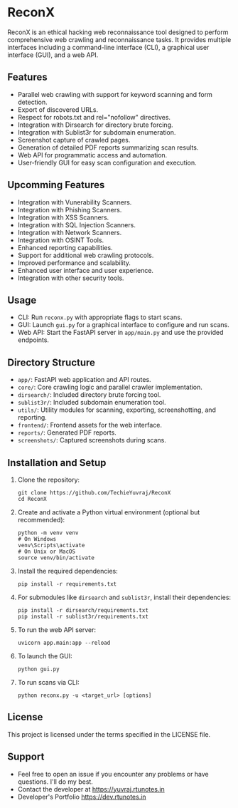# ReconX

ReconX is an ethical hacking web reconnaissance tool designed to perform comprehensive web crawling and reconnaissance tasks. It provides multiple interfaces including a command-line interface (CLI), a graphical user interface (GUI), and a web API.

## Features

- Parallel web crawling with support for keyword scanning and form detection.
- Export of discovered URLs.
- Respect for robots.txt and rel="nofollow" directives.
- Integration with Dirsearch for directory brute forcing.
- Integration with Sublist3r for subdomain enumeration.
- Screenshot capture of crawled pages.
- Generation of detailed PDF reports summarizing scan results.
- Web API for programmatic access and automation.
- User-friendly GUI for easy scan configuration and execution.

## Upcomming Features
- Integration with Vunerability Scanners.
- Integration with Phishing Scanners.
- Integration with XSS Scanners.
- Integration with SQL Injection Scanners.
- Integration with Network Scanners.
- Integration with OSINT Tools.
- Enhanced reporting capabilities.
- Support for additional web crawling protocols.
- Improved performance and scalability.
- Enhanced user interface and user experience.
- Integration with other security tools.

## Usage

- CLI: Run `reconx.py` with appropriate flags to start scans.
- GUI: Launch `gui.py` for a graphical interface to configure and run scans.
- Web API: Start the FastAPI server in `app/main.py` and use the provided endpoints.

## Directory Structure

- `app/`: FastAPI web application and API routes.
- `core/`: Core crawling logic and parallel crawler implementation.
- `dirsearch/`: Included directory brute forcing tool.
- `sublist3r/`: Included subdomain enumeration tool.
- `utils/`: Utility modules for scanning, exporting, screenshotting, and reporting.
- `frontend/`: Frontend assets for the web interface.
- `reports/`: Generated PDF reports.
- `screenshots/`: Captured screenshots during scans.

## Installation and Setup

1. Clone the repository:
   ```
   git clone https://github.com/TechieYuvraj/ReconX
   cd ReconX
   ```

2. Create and activate a Python virtual environment (optional but recommended):
   ```
   python -m venv venv
   # On Windows
   venv\Scripts\activate
   # On Unix or MacOS
   source venv/bin/activate
   ```

3. Install the required dependencies:
   ```
   pip install -r requirements.txt
   ```

4. For submodules like `dirsearch` and `sublist3r`, install their dependencies:
   ```
   pip install -r dirsearch/requirements.txt
   pip install -r sublist3r/requirements.txt
   ```

5. To run the web API server:
   ```
   uvicorn app.main:app --reload
   ```

6. To launch the GUI:
   ```
   python gui.py
   ```

7. To run scans via CLI:
   ```
   python reconx.py -u <target_url> [options]
   ```

## License

This project is licensed under the terms specified in the LICENSE file.

## Support

- Feel free to open an issue if you encounter any problems or have questions. I'll do my best.
- Contact the developer at https://yuvraj.rtunotes.in
- Developer's Portfolio https://dev.rtunotes.in
